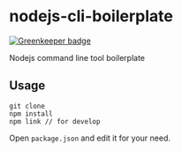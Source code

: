 # nodejs-cli-boilerplate

[![Greenkeeper badge](https://badges.greenkeeper.io/yujiangshui/nodejs-cli-boilerplate.svg)](https://greenkeeper.io/)

Nodejs command line tool boilerplate

## Usage

```
git clone
npm install
npm link // for develop
```

Open `package.json` and edit it for your need.